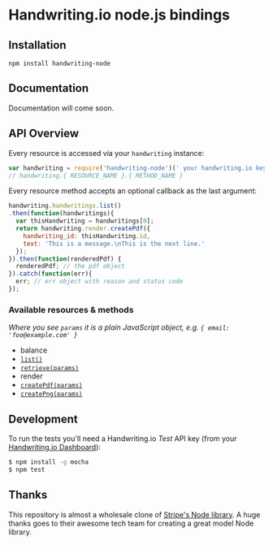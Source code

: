# Handwriting.io node.js bindings

## Installation

`npm install handwriting-node`

## Documentation

Documentation will come soon.

## API Overview

Every resource is accessed via your `handwriting` instance:

```js
var handwriting = require('handwriting-node')(' your handwriting.io key ', ' your handwriting.io secret ');
// handwriting.{ RESOURCE_NAME }.{ METHOD_NAME }
```

Every resource method accepts an optional callback as the last argument:

```js
handwriting.handwritings.list()
.then(function(handwritings){
  var thisHandwriting = handwritings[0];
  return handwriting.render.createPdf({
    handwriting_id: thisHandwriting.id,
    text: 'This is a message.\nThis is the next line.'
  });
}).then(function(renderedPdf) {
  renderedPdf; // the pdf object
}).catch(function(err){
  err; // err object with reason and status code
});
```

### Available resources & methods

*Where you see `params` it is a plain JavaScript object, e.g. `{ email: 'foo@example.com' }`*

 * balance
  * [`list()`](https://handwriting.io/docs/#get-handwritings)
  * [`retrieve(params)`](https://handwriting.io/docs/#get-handwritings--id-)
 * render
  * [`createPdf(params)`](https://handwriting.io/docs/#get-render-pdf)
  * [`createPng(params)`](https://handwriting.io/docs/#get-render-png)


## Development

To run the tests you'll need a Handwriting.io *Test* API key (from your [Handwriting.io Dashboard](https://handwriting.io/account)):

```bash
$ npm install -g mocha
$ npm test
```

## Thanks

This repository is almost a wholesale clone of [Stripe's Node library](https://github.com/stripe/stripe-node). A huge thanks goes to their awesome tech team for creating a great model Node library.
